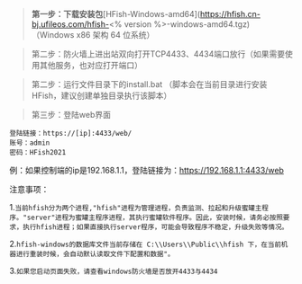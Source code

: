 > **第一步：下载安装包**[HFish-Windows-amd64](https://hfish.cn-bj.ufileos.com/hfish-<% version %>-windows-amd64.tgz) （Windows x86 架构 64 位系统）

> 第二步：防火墙上进出站双向打开TCP4433、4434端口放行（如果需要使用其他服务，也对应打开端口）

> 第二步：运行文件目录下的install.bat （脚本会在当前目录进行安装HFish，建议创建单独目录执行该脚本）

> 第三步：登陆web界面

```
登陆链接：https://[ip]:4433/web/
账号：admin
密码：HFish2021
```

例：如果控制端的ip是192.168.1.1，登陆链接为：https://192.168.1.1:4433/web

注意事项：

1.`当前hfish分为两个进程,"hfish"进程为管理进程，负责监测、拉起和升级蜜罐主程序。"server"进程为蜜罐主程序进程，其执行蜜罐软件程序。因此，安装时候，请务必按照要求，执行hfish进程；如果直接执行server程序，可能会导致程序不稳定，升级失败等情况。`

2.`hfish-windows的数据库文件当前存储在 C:\\Users\\Public\\hfish 下，在当前机器进行重装时候，会自动默认读取文件下配置和数据"。`

3.`如果您启动页面失败，请查看windows防火墙是否放开4433与4434`

